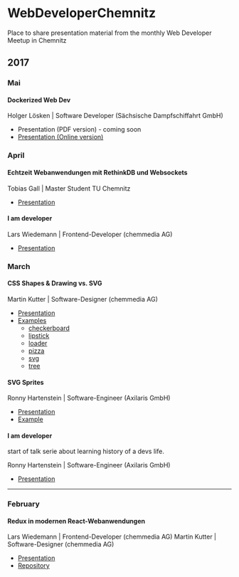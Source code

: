 # WebDeveloperChemnitz
Place to share presentation material from the monthly Web Developer Meetup in Chemnitz

## 2017

### Mai

#### Dockerized Web Dev
Holger Lösken | Software Developer (Sächsische Dampfschiffahrt GmbH)

* Presentation (PDF version) - coming soon
* [Presentation (Online version)](http://dockerized-web-dev.codedge.de)

### April

#### Echtzeit Webanwendungen mit RethinkDB und Websockets
Tobias Gall | Master Student TU Chemnitz

* [Presentation](https://github.com/ChemnitzerWebDevs/slides/blob/master/2017/April/Rethinkdb%20%26%20Websockets.pdf)

#### I am developer
Lars Wiedemann | Frontend-Developer (chemmedia AG)

* [Presentation](https://github.com/ChemnitzerWebDevs/slides/blob/master/2017/April/I%20am%20developer/whoami.pdf)



### March
#### CSS Shapes & Drawing vs. SVG
Martin Kutter | Software-Designer (chemmedia AG)
* [Presentation](https://github.com/ChemnitzerWebDevs/slides/blob/master/2017/March/CSS%20Shapes/Presentation%20-%20CSS%20Shapes%20%26%20Drawing%20vs.%20SVG.pdf)
* [Examples](https://github.com/ChemnitzerWebDevs/slides/blob/master/2017/March/examples)
	* [checkerboard](https://htmlpreview.github.io/?https://github.com/ChemnitzerWebDevs/slides/blob/master/2017/March/examples/checkerboard/index.html)
	* [lipstick](https://htmlpreview.github.io/?https://github.com/ChemnitzerWebDevs/slides/blob/master/2017/March/examples/lipstick/index.html)
	* [loader](https://htmlpreview.github.io/?https://github.com/ChemnitzerWebDevs/slides/blob/master/2017/March/examples/loader/index.html)
	* [pizza](https://htmlpreview.github.io/?https://github.com/ChemnitzerWebDevs/slides/blob/master/2017/March/examples/pizza/index.html)
	* [svg](https://htmlpreview.github.io/?https://github.com/ChemnitzerWebDevs/slides/blob/master/2017/March/examples/svg/index.html)
	* [tree](https://htmlpreview.github.io/?https://github.com/ChemnitzerWebDevs/slides/blob/master/2017/March/examples/tree/index.html)

#### SVG Sprites
Ronny Hartenstein | Software-Engineer (Axilaris GmbH)
* [Presentation](https://github.com/ChemnitzerWebDevs/slides/blob/master/2017/March/SVG%20Sprites/Presentation%20-%20SVG%20Sprites%20in%20a%20nutshell.pdf)
* [Example](http://blog.rh-flow.de/svg-sprites-demo/index.html)


#### I am developer
start of talk serie about learning history of a devs life.

Ronny Hartenstein | Software-Engineer (Axilaris GmbH)
* [Presentation](https://github.com/ChemnitzerWebDevs/slides/blob/master/2017/March/I%20am%20developer/Presentation%20-%20I%20am%20developer%20I%20have%20no%20life%20-%20Meine%20Lern-Historie.pdf)


- - -
### February
#### Redux in modernen React-Webanwendungen
Lars Wiedemann | Frontend-Developer (chemmedia AG)
Martin Kutter | Software-Designer (chemmedia AG)
* [Presentation](https://github.com/ChemnitzerWebDevs/slides/blob/master/2017/February/Presentation%20-%20REDUX%20in%20modernen%20Webanwendungen.pdf)
* [Repository](https://github.com/gernsdorfer/react-shop)